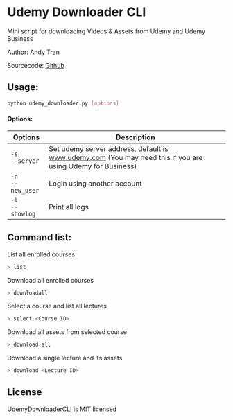 # Udemy Downloader CLI
Mini script for downloading Videos & Assets from Udemy and Udemy Business

Author: Andy Tran  

Sourcecode: [Github](https://github.com/Andycillin/udemy-downloader-cli)

## Usage:
```bash
python udemy_downloader.py [options]
```
#### Options: 
| Options       | Description  |
| ------------- |------------- |
| `-s` <br/>  `--server`  | Set udemy server address, default is www.udemy.com (You may need this if you are using Udemy for Business) |
| `-n` <br/> `--new_user`| Login using another account      |
| `-l` <br/> `--showlog` | Print all logs      |

## Command list:
List all enrolled courses
```bash
> list
```

Download all enrolled courses 
```bash
> downloadall
```

Select a course and list all lectures
```bash
> select <Course ID>
```

Download all assets from selected course
```bash
> download all
```

Download a single lecture and its assets 
```bash
> download <Lecture ID>
```



## License
UdemyDownloaderCLI is MIT licensed